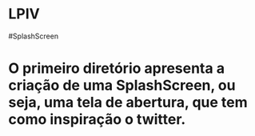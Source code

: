 # LPIV
#SplashScreen
# O primeiro diretório apresenta a criação de uma SplashScreen, ou seja, uma tela de abertura, que tem como inspiração o twitter.
